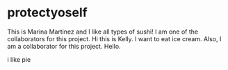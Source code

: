 # protectyoself

This is Marina Martinez and I like all types of sushi! I am one of the collaborators for this project.
Hi this is Kelly. I want to eat ice cream. Also, I am a collaborator for this project.
Hello.







i like pie
